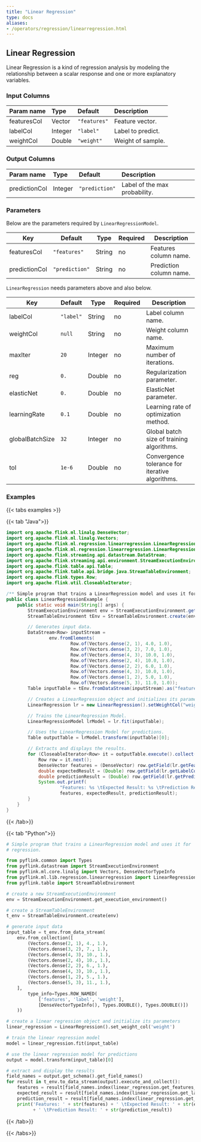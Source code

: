 ```yaml
---
title: "Linear Regression"
type: docs
aliases:
- /operators/regression/linearregression.html
---
```


<!--
Licensed to the Apache Software Foundation (ASF) under one
or more contributor license agreements.  See the NOTICE file
distributed with this work for additional information
regarding copyright ownership.  The ASF licenses this file
to you under the Apache License, Version 2.0 (the
"License"); you may not use this file except in compliance
with the License.  You may obtain a copy of the License at

  http://www.apache.org/licenses/LICENSE-2.0

Unless required by applicable law or agreed to in writing,
software distributed under the License is distributed on an
"AS IS" BASIS, WITHOUT WARRANTIES OR CONDITIONS OF ANY
KIND, either express or implied.  See the License for the
specific language governing permissions and limitations
under the License.
-->

## Linear Regression

Linear Regression is a kind of regression analysis by modeling the relationship
between a scalar response and one or more explanatory variables.

### Input Columns

| Param name  | Type    | Default      | Description       |
| :---------- | :------ | :----------- |:------------------|
| featuresCol | Vector  | `"features"` | Feature vector.   |
| labelCol    | Integer | `"label"`    | Label to predict. |
| weightCol   | Double  | `"weight"`   | Weight of sample. |

### Output Columns

| Param name    | Type    | Default        | Description                   |
| :------------ | :------ | :------------- |:------------------------------|
| predictionCol | Integer | `"prediction"` | Label of the max probability. |

### Parameters

Below are the parameters required by `LinearRegressionModel`.

| Key           | Default        | Type   | Required | Description             |
| ------------- | -------------- | ------ | -------- | ----------------------- |
| featuresCol   | `"features"`   | String | no       | Features column name.   |
| predictionCol | `"prediction"` | String | no       | Prediction column name. |

`LinearRegression` needs parameters above and also below.

| Key             | Default   | Type    | Required | Description                                     |
| --------------- | --------- | ------- | -------- | ----------------------------------------------- |
| labelCol        | `"label"` | String  | no       | Label column name.                              |
| weightCol       | `null`    | String  | no       | Weight column name.                             |
| maxIter         | `20`      | Integer | no       | Maximum number of iterations.                   |
| reg             | `0.`      | Double  | no       | Regularization parameter.                       |
| elasticNet      | `0.`      | Double  | no       | ElasticNet parameter.                           |
| learningRate    | `0.1`     | Double  | no       | Learning rate of optimization method.           |
| globalBatchSize | `32`      | Integer | no       | Global batch size of training algorithms.       |
| tol             | `1e-6`    | Double  | no       | Convergence tolerance for iterative algorithms. |

### Examples

{{< tabs examples >}}

{{< tab "Java">}}

```java
import org.apache.flink.ml.linalg.DenseVector;
import org.apache.flink.ml.linalg.Vectors;
import org.apache.flink.ml.regression.linearregression.LinearRegression;
import org.apache.flink.ml.regression.linearregression.LinearRegressionModel;
import org.apache.flink.streaming.api.datastream.DataStream;
import org.apache.flink.streaming.api.environment.StreamExecutionEnvironment;
import org.apache.flink.table.api.Table;
import org.apache.flink.table.api.bridge.java.StreamTableEnvironment;
import org.apache.flink.types.Row;
import org.apache.flink.util.CloseableIterator;

/** Simple program that trains a LinearRegression model and uses it for regression. */
public class LinearRegressionExample {
    public static void main(String[] args) {
        StreamExecutionEnvironment env = StreamExecutionEnvironment.getExecutionEnvironment();
        StreamTableEnvironment tEnv = StreamTableEnvironment.create(env);

        // Generates input data.
        DataStream<Row> inputStream =
                env.fromElements(
                        Row.of(Vectors.dense(2, 1), 4.0, 1.0),
                        Row.of(Vectors.dense(3, 2), 7.0, 1.0),
                        Row.of(Vectors.dense(4, 3), 10.0, 1.0),
                        Row.of(Vectors.dense(2, 4), 10.0, 1.0),
                        Row.of(Vectors.dense(2, 2), 6.0, 1.0),
                        Row.of(Vectors.dense(4, 3), 10.0, 1.0),
                        Row.of(Vectors.dense(1, 2), 5.0, 1.0),
                        Row.of(Vectors.dense(5, 3), 11.0, 1.0));
        Table inputTable = tEnv.fromDataStream(inputStream).as("features", "label", "weight");

        // Creates a LinearRegression object and initializes its parameters.
        LinearRegression lr = new LinearRegression().setWeightCol("weight");

        // Trains the LinearRegression Model.
        LinearRegressionModel lrModel = lr.fit(inputTable);

        // Uses the LinearRegression Model for predictions.
        Table outputTable = lrModel.transform(inputTable)[0];

        // Extracts and displays the results.
        for (CloseableIterator<Row> it = outputTable.execute().collect(); it.hasNext(); ) {
            Row row = it.next();
            DenseVector features = (DenseVector) row.getField(lr.getFeaturesCol());
            double expectedResult = (Double) row.getField(lr.getLabelCol());
            double predictionResult = (Double) row.getField(lr.getPredictionCol());
            System.out.printf(
                    "Features: %s \tExpected Result: %s \tPrediction Result: %s\n",
                    features, expectedResult, predictionResult);
        }
    }
}

```

{{< /tab>}}

{{< tab "Python">}}

```python
# Simple program that trains a LinearRegression model and uses it for
# regression.

from pyflink.common import Types
from pyflink.datastream import StreamExecutionEnvironment
from pyflink.ml.core.linalg import Vectors, DenseVectorTypeInfo
from pyflink.ml.lib.regression.linearregression import LinearRegression
from pyflink.table import StreamTableEnvironment

# create a new StreamExecutionEnvironment
env = StreamExecutionEnvironment.get_execution_environment()

# create a StreamTableEnvironment
t_env = StreamTableEnvironment.create(env)

# generate input data
input_table = t_env.from_data_stream(
    env.from_collection([
        (Vectors.dense(2, 1), 4., 1.),
        (Vectors.dense(3, 2), 7., 1.),
        (Vectors.dense(4, 3), 10., 1.),
        (Vectors.dense(2, 4), 10., 1.),
        (Vectors.dense(2, 2), 6., 1.),
        (Vectors.dense(4, 3), 10., 1.),
        (Vectors.dense(1, 2), 5., 1.),
        (Vectors.dense(5, 3), 11., 1.),
    ],
        type_info=Types.ROW_NAMED(
            ['features', 'label', 'weight'],
            [DenseVectorTypeInfo(), Types.DOUBLE(), Types.DOUBLE()])
    ))

# create a linear regression object and initialize its parameters
linear_regression = LinearRegression().set_weight_col('weight')

# train the linear regression model
model = linear_regression.fit(input_table)

# use the linear regression model for predictions
output = model.transform(input_table)[0]

# extract and display the results
field_names = output.get_schema().get_field_names()
for result in t_env.to_data_stream(output).execute_and_collect():
    features = result[field_names.index(linear_regression.get_features_col())]
    expected_result = result[field_names.index(linear_regression.get_label_col())]
    prediction_result = result[field_names.index(linear_regression.get_prediction_col())]
    print('Features: ' + str(features) + ' \tExpected Result: ' + str(expected_result)
          + ' \tPrediction Result: ' + str(prediction_result))

```

{{< /tab>}}

{{< /tabs>}}
